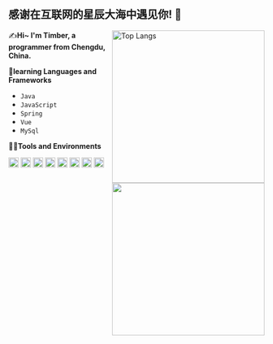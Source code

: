 ## 感谢在互联网的星辰大海中遇见你! :wave: 
<img align="right" width="300px" alt="Top Langs" src="https://github-readme-stats.vercel.app/api/top-langs/?username=TimberKito&layout=compact" />

✍**Hi~ I'm Timber, a programmer from Chengdu, China.**

🌱**learning Languages and Frameworks**
- <code>Java</code>
- <code>JavaScript</code>
- <code>Spring</code>
- <code>Vue</code>
- <code>MySql</code>
<img align="right" width="300px" src="https://github-readme-stats.vercel.app/api?username=TimberKito&show_icons=true&hide_title=true" />

👨‍💻**Tools and Environments**

<code><img height="20" src="https://timber.oss-accelerate.aliyuncs.com/img/vscode_logo-1.png" alt="VSCode" title="VSCode"></code>
<code><img height="20" src="https://timber.oss-accelerate.aliyuncs.com/img/123.png" alt="IDEA" title="IDEA"></code>
<code><img height="20" src="https://timber.oss-accelerate.aliyuncs.com/img/py.png" alt="PyCharm" title="PyCharm"></code>
<code><img height="20" src="https://timber.oss-accelerate.aliyuncs.com/img/R-C%20(1).png" alt="Markdown" title="MarkDown"></code>
<code><img height="20" src="https://timber.oss-accelerate.aliyuncs.com/img/1646560598351.png" alt="SublimeText" title="SublimeText"></code>
<code><img height="20" src="https://timber.oss-accelerate.aliyuncs.com/img/redis.png" alt="Redis" title="Redis"></code>
<code><img height="20" src="https://timber.oss-accelerate.aliyuncs.com/img/1646561144242.png" alt="Linux" title="Linux"></code>
<code><img height="20" src="https://timber.oss-accelerate.aliyuncs.com/img/Windows_logo.png" alt="Windows" title="Windows"></code>
